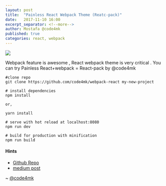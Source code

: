 ```yaml
---
layout: post
title:  "Painless React Webpack Theme (Reatc-pack)"
date:   2017-11-10 16:00
excerpt_separator: <!--more-->
author: Mostafa @code4mk
published: true
categories: react, webpack
---
```



![](https://scontent.fdac5-1.fna.fbcdn.net/v/t1.0-9/23376532_2047380238877348_501439424879104660_n.jpg?oh=59df1ece1178e15c8ab4dd609b6e8d39&oe=5AA233EB)

Webpack feature is awesome , React webpack theme is very critical . You can try Painless React+webpack = React-pack by @code4mk

<!--more-->

```bass
#clone repo
git clone https://github.com/code4mk/webpack-react my-new-project

# install dependencies
npm install

or,

yarn install

# serve with hot reload at localhost:8080
npm run dev

# build for production with minification
npm run build
```



#### Hints

* [Github Repo](https://github.com/code4mk/webpack-react)
* [medium post](https://medium.com/hello-laravel/painless-react-webpack-theme-70ecc58b3d32)

~ [@code4mk](https://twitter.com/code4mk)


